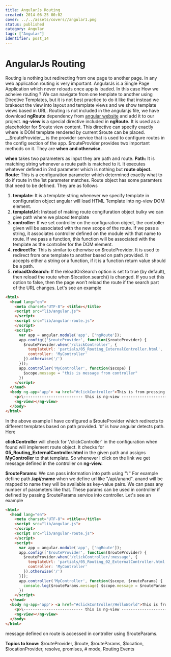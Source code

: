 ```yaml
---
title: AngularJs Routing
created: 2014-06-25 00:02
cover: ../../assets/covers//angular1.png
status: published
category: Angular
tags: ["Angular"]
identifier: post_14
---
```

# AngularJs Routing

Routing is nothing but redirecting from one page to another page. In any web application routing is very important. AngularJs is a Single Page Application which never reloads once app is loaded. In this case How we acheive routing ? We can navigate from one template to another using Directive Templates, but it is not best practice to do it like that instead we brakeout the view into layout and template views and we show template views based in URL. Routing is not included in the angular.js file, we have download **ngRoute** dependency from [angular website](https://angularjs.org) and add it to our project. **ng-view** is a special directive included in **ngRoute.** It is used as a placeholder for $route view content. This directive can specify exactly where is DOM template rendered by current $route can be placed. __$routeProvider__ is the provider service that is used to configure routes in the config section of the app. $routeProvider provides two important methods on it. They are **when and otherwise.**

**when** takes two parameters as input they are path and route.
**Path:** It is matching string whenever a route path is matched to it. It executes whatever defined in 2nd parameter which is nothing but **route object.**
**Route:** This is a configuration parameter which determined exactly what to do if route in the 1st parameter matches. Route object has some paramters that need to be defined. They are as follows

  1. **template:** It is a template string whenever we specify template in configuration object angular will load HTML Template into ng-view DOM element.
  2. **templateUrl:** Instead of making route congifuration object bulky we can give path where we placed template
  3. **controller:** If we set controller on the configuration object, the controller given will be associated with the new scope of the route. If we pass a string, it associates controller defined on the module with that name to route. If we pass a function, this function will be associated with the template as the controller for the DOM element.
  4. **redirectTo:** This is similar to otherwise on $routeProvider. It is used to redirect from one template to another based on path provided. It accepts either a string or a function, if it is a function return value should be a path.
  5. **reloadOnSearch:** If the reloadOnSearch option is set to true (by default), then reload the route when $location.search() is changed. If you set this option to false, then the page won’t reload the route if the search part of the URL changes.
Let's see an example

```html
<html>
  <head lang="en">
    <meta charset="UTF-8"> <title></title>
    <script src="lib/angular.js">
    </script>
    <script src="lib/angular-route.js">
    </script>
    <script>
      var app = angular.module('app', ['ngRoute']);
      app.config(['$routeProvider', function($routeProvider) {
        $routeProvider.when('/clickController', {
          templateUrl: 'partials/05_Routing_ExternalController.html',
          controller: 'MyController'
        }).otherwise('/')
      }]);
      app.controller('MyController', function($scope) {
        $scope.message = "this is message from controller"
      })
    </script>
  </head>
  <body ng-app='app'> <a href="#clickController">This is from pressing a link</a>
    <p>\-------------------------- this is ng-view ----------------------------------</p>
    <ng-view></ng-view>
  </body>
</html>
```

In the above example I have configured a $routeProvider which redirects to different templates based on path provided. '#' is how angular detects path. Here

**clickController** will check for '/clickController' in the configuration when found will implement route object. It checks for **05_Routing_ExternalController.html** in the given path and assigns **MyController** to that template. So whenever I click on the link we get message defined in the controller on **ng-view.**

__$routeParams:__ We can pass information into path using __":"__ For example defiine path __/api/:name__ when we define url like "/api/anand". anand will be mapped to name they will be available as key-value pairs. We can pass any number of parameters like that. These params can be used in controller if defined by passing $routeParams service into controller. Let's see an example

```html
<html>
  <head lang="en">
    <meta charset="UTF-8"> <title></title>
    <script src="lib/angular.js">
    </script>
    <script src="lib/angular-route.js">
    </script>
    <script>
      var app = angular.module('app', ['ngRoute']);
      app.config(['$routeProvider', function($routeProvider) {
        $routeProvider.when('/clickController/:message', {
          templateUrl: 'partials/05_Routing_02_ExternalController.html',
          controller: 'MyController'
        }).otherwise('/')
      }]);
      app.controller('MyController', function($scope, $routeParams) {
        console.log($routeParams.message) $scope.message = $routeParams.message;
      })
    </script>
  </head>
  <body ng-app='app'> <a href="#clickController/HelloWorld">This is from pressing a link</a>
    <p>\-------------------------- this is ng-view ----------------------------------</p>
    <ng-view></ng-view>
  </body>
</html>
```

message defined on route is accessed in controller using $routeParams.

**Topics to know:** $routeProvider, $route, $routeParams, $location, $locationProvider, resolve, promises, # mode, Routing Events
